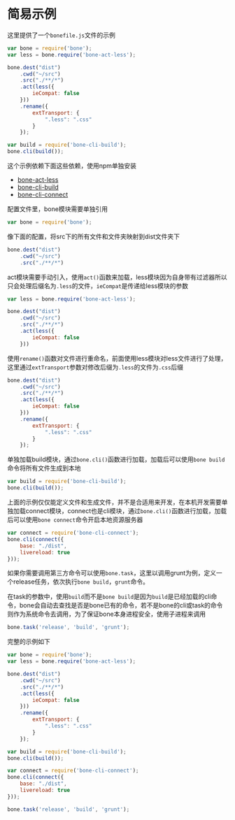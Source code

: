 # 简易示例

这里提供了一个`bonefile.js`文件的示例

```javascript
var bone = require('bone'); 
var less = bone.require('bone-act-less');

bone.dest("dist")
    .cwd("~/src")
    .src("./**/*")
    .act(less({
        ieCompat: false
    }))
    .rename({
        extTransport: {
            ".less": ".css"
        }
    });

var build = require('bone-cli-build');
bone.cli(build());
```
这个示例依赖下面这些依赖，使用npm单独安装

+ [bone-act-less](https://github.com/wyicwx/bone-act-less)
+ [bone-cli-build](https://github.com/wyicwx/bone-cli-build)
+ [bone-cli-connect](https://github.com/wyicwx/bone-cli-connect)

配置文件里，bone模块需要单独引用

```javascript
var bone = require('bone');
```

像下面的配置，将src下的所有文件和文件夹映射到dist文件夹下

```javascript
bone.dest("dist")
    .cwd("~/src")
    .src("./**/*")
```

act模块需要手动引入，使用`act()`函数来加载，less模块因为自身带有过滤器所以只会处理后缀名为`.less`的文件，`ieCompat`是传递给less模块的参数

```javascript
var less = bone.require('bone-act-less');

bone.dest("dist")
    .cwd("~/src")
    .src("./**/*")
    .act(less({
        ieCompat: false
    }))
```

使用`rename()`函数对文件进行重命名，前面使用less模块对less文件进行了处理，这里通过`extTransport`参数对修改后缀为`.less`的文件为`.css`后缀

```javascript
bone.dest("dist")
    .cwd("~/src")
    .src("./**/*")
    .act(less({
        ieCompat: false
    }))
    .rename({
        extTransport: {
            ".less": ".css"
        }
    });
```

单独加载build模块，通过`bone.cli()`函数进行加载，加载后可以使用`bone build`命令将所有文件生成到本地

```javascript
var build = require('bone-cli-build');
bone.cli(build());
```

上面的示例仅仅能定义文件和生成文件，并不是合适用来开发，在本机开发需要单独加载connect模块，connect也是cli模块，通过`bone.cli()`函数进行加载，加载后可以使用`bone connect`命令开启本地资源服务器

```javascript
var connect = require('bone-cli-connect');
bone.cli(connect({
    base: "./dist",
    livereload: true
}));
```

如果你需要调用第三方命令可以使用`bone.task`，这里以调用grunt为例，定义一个release任务，依次执行`bone build`，`grunt`命令。

在task的参数中，使用`build`而不是`bone build`是因为`build`是已经加载的cli命令，bone会自动去查找是否是bone已有的命令，若不是bone的cli或task的命令则作为系统命令去调用，为了保证bone本身进程安全，使用子进程来调用

```javascript
bone.task('release', 'build', 'grunt');
```

完整的示例如下

```javascript
var bone = require('bone'); 
var less = bone.require('bone-act-less');

bone.dest("dist")
    .cwd("~/src")
    .src("./**/*")
    .act(less({
        ieCompat: false
    }))
    .rename({
        extTransport: {
            ".less": ".css"
        }
    });

var build = require('bone-cli-build');
bone.cli(build());

var connect = require('bone-cli-connect');
bone.cli(connect({
    base: "./dist",
    livereload: true
}));

bone.task('release', 'build', 'grunt');
```
